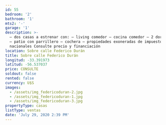 ```yaml
---
id: 55
bedroom: '2'
bathroom: '1'
mts2: '-'
garage: '1'
description: >-
  – dos casas a estrenar con: – living comedor – cocina comedor – 2 dormitorios
  – patio con parrillero – cochera – propiedades exoneradas de impuestos
  nacionales Consulte precio y financiación
location: Sobre calle Federico Durán
title: Sobre calle Federico Durán
longitud: -33.391973
latitud: -56.537037
price: CONSULTE
soldout: false
rented: false
currency: U$S
images:
  - /assets/img_federicoduran-2.jpg
  - /assets/img_federicoduran-1.jpg
  - /assets/img_federicoduran-3.jpg
propertyType: casas
listType: ventas
date: 'July 29, 2020 2:39 PM'
---
```


